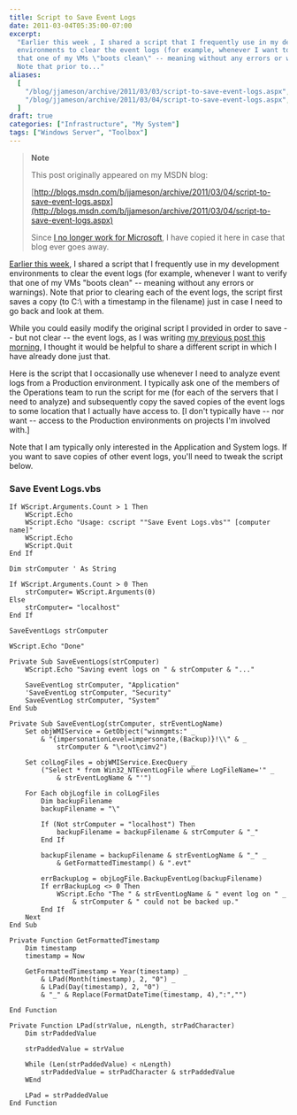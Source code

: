 ```yaml
---
title: Script to Save Event Logs
date: 2011-03-04T05:35:00-07:00
excerpt:
  "Earlier this week , I shared a script that I frequently use in my development
  environments to clear the event logs (for example, whenever I want to verify
  that one of my VMs \"boots clean\" -- meaning without any errors or warnings).
  Note that prior to..."
aliases:
  [
    "/blog/jjameson/archive/2011/03/03/script-to-save-event-logs.aspx",
    "/blog/jjameson/archive/2011/03/04/script-to-save-event-logs.aspx",
  ]
draft: true
categories: ["Infrastructure", "My System"]
tags: ["Windows Server", "Toolbox"]
---
```


> **Note**
>
> This post originally appeared on my MSDN blog:
>
> [http://blogs.msdn.com/b/jjameson/archive/2011/03/04/script-to-save-event-logs.aspx](http://blogs.msdn.com/b/jjameson/archive/2011/03/04/script-to-save-event-logs.aspx)
>
> Since
> [I no longer work for Microsoft](/blog/jjameson/2011/09/02/last-day-with-microsoft),
> I have copied it here in case that blog ever goes away.

[Earlier this week](/blog/jjameson/2011/03/01/script-to-clear-and-save-event-logs),
I shared a script that I frequently use in my development environments to clear
the event logs (for example, whenever I want to verify that one of my VMs "boots
clean" -- meaning without any errors or warnings). Note that prior to clearing
each of the event logs, the script first saves a copy (to C:\ with a timestamp
in the filename) just in case I need to go back and look at them.

While you could easily modify the original script I provided in order to save --
but not clear -- the event logs, as I was writing
[my previous post this morning](/blog/jjameson/2011/03/04/identifying-logon-failures-on-a-web-site),
I thought it would be helpful to share a different script in which I have
already done just that.

Here is the script that I occasionally use whenever I need to analyze event logs
from a Production environment. I typically ask one of the members of the
Operations team to run the script for me (for each of the servers that I need to
analyze) and subsequently copy the saved copies of the event logs to some
location that I actually have access to. [I don't typically have -- nor want --
access to the Production environments on projects I'm involved with.]

Note that I am typically only interested in the Application and System logs. If
you want to save copies of other event logs, you'll need to tweak the script
below.

### Save Event Logs.vbs

```
If WScript.Arguments.Count > 1 Then
    WScript.Echo
    WScript.Echo "Usage: cscript ""Save Event Logs.vbs"" [computer name]"
    WScript.Echo
    WScript.Quit
End If

Dim strComputer ' As String

If WScript.Arguments.Count > 0 Then
    strComputer= WScript.Arguments(0)
Else
    strComputer= "localhost"
End If

SaveEventLogs strComputer

WScript.Echo "Done"

Private Sub SaveEventLogs(strComputer)
    WScript.Echo "Saving event logs on " & strComputer & "..."

    SaveEventLog strComputer, "Application"
    'SaveEventLog strComputer, "Security"
    SaveEventLog strComputer, "System"
End Sub

Private Sub SaveEventLog(strComputer, strEventLogName)
    Set objWMIService = GetObject("winmgmts:" _
        & "{impersonationLevel=impersonate,(Backup)}!\\" & _
            strComputer & "\root\cimv2")

    Set colLogFiles = objWMIService.ExecQuery _
        ("Select * from Win32_NTEventLogFile where LogFileName='" _
            & strEventLogName & "'")

    For Each objLogfile in colLogFiles
        Dim backupFilename
        backupFilename = "\"

        If (Not strComputer = "localhost") Then
            backupFilename = backupFilename & strComputer & "_"
        End If

        backupFilename = backupFilename & strEventLogName & "_" _
            & GetFormattedTimestamp() & ".evt"

        errBackupLog = objLogFile.BackupEventLog(backupFilename)
        If errBackupLog <> 0 Then
            WScript.Echo "The " & strEventLogName & " event log on " _
                & strComputer & " could not be backed up."
        End If
    Next
End Sub

Private Function GetFormattedTimestamp
    Dim timestamp
    timestamp = Now

    GetFormattedTimestamp = Year(timestamp) _
        & LPad(Month(timestamp), 2, "0") _
        & LPad(Day(timestamp), 2, "0") _
        & "_" & Replace(FormatDateTime(timestamp, 4),":","")

End Function

Private Function LPad(strValue, nLength, strPadCharacter)
    Dim strPaddedValue

    strPaddedValue = strValue

    While (Len(strPaddedValue) < nLength)
        strPaddedValue = strPadCharacter & strPaddedValue
    WEnd

    LPad = strPaddedValue
End Function
```
